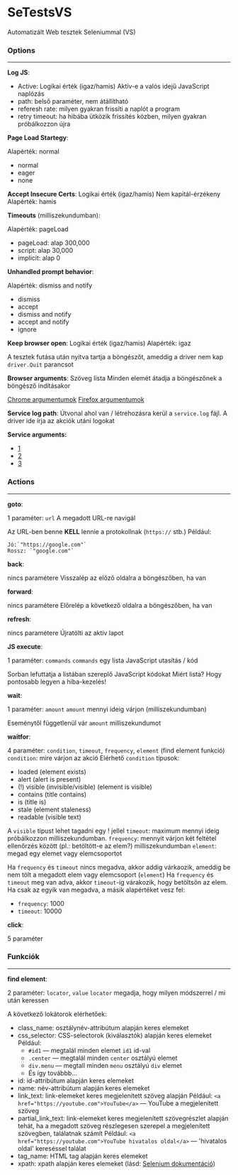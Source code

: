 # SeTestsVS

Automatizált Web tesztek Seleniummal (VS)

### Options

---

**Log JS**:

* Active:
  Logikai érték (igaz/hamis)
  Aktív-e a valós idejű JavaScript naplózás
* path:
  belső paraméter, nem átállítható
* referesh rate:
  milyen gyakran frissíti a naplót a program
* retry timeout:
  ha hibába ütközik frissítés közben, milyen gyakran próbálkozzon újra

**Page Load Startegy**:

Alapérték: normal

* normal
* eager
* none

**Accept Insecure Certs**:
Logikai érték  (igaz/hamis)
Nem kapitál-érzékeny
Alapérték: hamis

**Timeouts** (milliszekundumban):

Alapérték: pageLoad

* pageLoad: alap 300,000
* script: alap 30,000
* implicit: alap 0

**Unhandled prompt behavior**:

Alapérték: dismiss and notify

* dismiss
* accept
* dismiss and notify
* accept and notify
* ignore

**Keep browser open**:
Logikai érték  (igaz/hamis)
Alapérték: igaz

A tesztek futása után nyitva tartja a böngészőt, ameddig a driver nem kap `driver.Quit` parancsot

**Browser arguments**:
Szöveg lista
Minden elemét átadja a böngészőnek a böngésző indításakor

[Chrome argumentumok](https://peter.sh/experiments/chromium-command-line-switches/)
[Firefox argumentumok](https://wiki.mozilla.org/Firefox/CommandLineOptions)

**Service log path**:
Útvonal ahol van / létrehozásra kerül a `service.log` fájl.
A driver ide írja az akciók utáni logokat

**Service arguments:**

* [1](https://gist.github.com/ntamvl/4f93bbb7c9b4829c601104a2d2f91fe5)
* [2](https://www.selenium.dev/documentation/webdriver/drivers/service/)
* [3](https://www.selenium.dev/documentation/webdriver/browsers/chrome/#service)

### Actions

---

**goto**:

1 paraméter: `url`
A megadott URL-re navigál

Az URL-ben benne **KELL** lennie a protokollnak (`https://` stb.)
Például:

    Jó:`"https://google.com"`
    Rossz: `"google.com"`

**back**:

nincs paramétere
Visszalép az előző oldalra a böngészőben, ha van

**forward**:

nincs paramétere
Előrelép a következő oldalra a böngészőben, ha van

**refresh**:

nincs paramétere
Újratölti az aktív lapot

**JS execute**:

1 paraméter: `commands`
`commands` egy lista JavaScript utasítás / kód

Sorban lefuttatja a listában szereplő JavaScript kódokat
Miért lista? Hogy pontosabb legyen a hiba-kezelés!

**wait**:

1 paraméter: `amount`
`amount` mennyi ideig várjon (milliszekundumban)

Eseménytől függetlenül vár `amount` milliszekundumot

**waitfor**:

4 paraméter: `condition`, `timeout`, `frequency`, `element` (find element funkció)
`condition`: mire várjon az akció
Elérhető `condition` típusok:

* loaded (element exists)
* alert (alert is present)
* (!) visible (invisible/visible) (element is visible)
* contains (title contains)
* is (title is)
* stale (element staleness)
* readable (visible text)

A `visible` típust lehet tagadni egy ! jellel
`timeout`: maximum mennyi ideig próbálkozzon milliszekundumban.
`frequency`: mennyit várjon két feltétel ellenőrzés között (pl.: betöltött-e az elem?)  milliszekundumban
`element`: megad egy elemet vagy elemcsoportot

Ha `frequency` és `timeout` nincs megadva, akkor addig várkaozik, ameddig be nem tölt a megadott elem vagy elemcsoport (`element`)
Ha `frequency` és `timeout` meg van adva, akkor `timeout`-ig várakozik, hogy betöltsön az elem.
Ha csak az egyik van megadva, a másik alapértéket vesz fel:

* `frequency`: 1000
* `timeout`: 10000

**click**:

5 paraméter

### Funkciók

---

**find element**:

2 paraméter: `locator`, `value`
`locator` megadja, hogy milyen módszerrel / mi után keressen

A következő lokátorok elérhetőek:

* class_name: osztálynév-attribútum alapján keres elemeket
* css_selector: CSS-selectorok (kiválasztók) alapján keres elemeket
  Például:
  * `#id1` — megtalál minden elemet `id1` id-val
  * `.center` — megtalál minden `center` osztályú elemet
  * `div.menu` — megtall minden `menu` osztályú `div` elemet
  * És így továbbb...
* id: id-attribútum alapján keres elemeket
* name: név-attribútum alapján keres elemeket
* link_text: link-elemeket keres megjelenített szöveg alapján
  Például: `<a href="https://youtube.com">YouTube</a>` — YouTube a megjelenített szöveg
* partial_link_text: link-elemeket keres megjelenített szövegrészlet alapján
  tehát, ha a megadott szöveg részlegesen szerepel a megjelenített szövegben, találatnak számít
  Például: `<a href="https://youtube.com">YouTube hivatalos oldal</a>` — 'hivatalos oldal' kereséssel találat
* tag_name: HTML tag alapján keres elemeket
* xpath: xpath alapján keres elemeket (lásd: [Selenium dokumentáció](https://www.selenium.dev/documentation/webdriver/elements/locators/#xpath))
